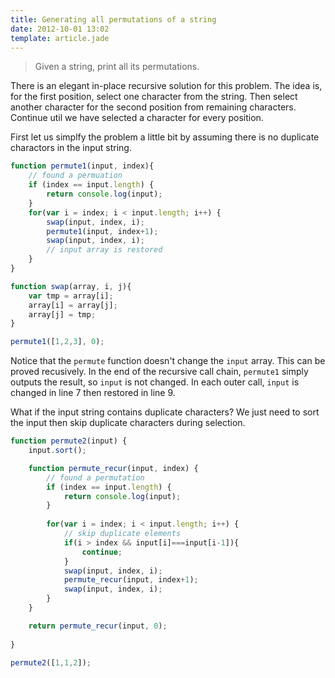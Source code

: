 ```yaml
---
title: Generating all permutations of a string
date: 2012-10-01 13:02
template: article.jade
---
```


>Given a string, print all its permutations.

There is an elegant in-place recursive solution for this problem. The idea is, for the first position, select one character from the string. Then select another character for the second position from remaining characters. Continue util we have selected a character for every position.

<span class="more"></span>

First let us simplfy the problem a little bit by assuming there is no duplicate charactors in the input string.

```javascript
function permute1(input, index){
    // found a permuation
    if (index == input.length) {
        return console.log(input);
    }
    for(var i = index; i < input.length; i++) {
        swap(input, index, i);
        permute1(input, index+1);
        swap(input, index, i);
        // input array is restored
    }
}

function swap(array, i, j){
    var tmp = array[i];
    array[i] = array[j];
    array[j] = tmp;
}

permute1([1,2,3], 0);
```

Notice that the `permute` function doesn't change the `input` array. This can be proved recusively. In the end of the recursive call chain, `permute1` simply outputs the result, so `input` is not changed. In each outer call, `input` is changed in line 7 then restored in line 9.

What if the input string contains duplicate characters? We just need to sort the input then skip duplicate characters during selection.

```javascript
function permute2(input) {
    input.sort();

    function permute_recur(input, index) {
        // found a permutation
        if (index == input.length) {
            return console.log(input);
        }
        
        for(var i = index; i < input.length; i++) {
            // skip duplicate elements
            if(i > index && input[i]===input[i-1]){
                continue;
            }
            swap(input, index, i);
            permute_recur(input, index+1);
            swap(input, index, i);
        }
    }

    return permute_recur(input, 0);
    
}

permute2([1,1,2]);
```